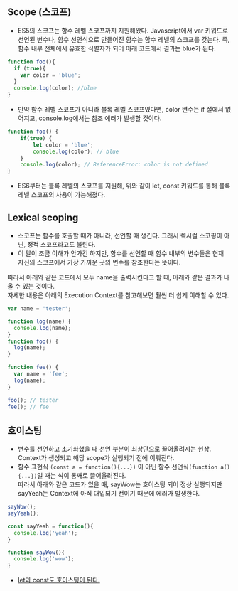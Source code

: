 ## Scope (스코프)
- ES5의 스코프는 함수 레벨 스코프까지 지원해왔다. Javascript에서 var 키워드로 선언된 변수나, 함수 선언식으로 만들어진 함수는 함수 레벨의 스코프를 갖는다. 즉, 함수 내부 전체에서 유효한 식별자가 되어 아래 코드에서 결과는 blue가 된다.
```js
function foo(){
  if (true){
    var color = 'blue';
  }
  console.log(color); //blue
}
```
- 만약 함수 레벨 스코프가 아니라 블록 레벨 스코프였다면, color 변수는 if 절에서 없어지고, console.log에서는 참조 에러가 발생할 것이다.
```js
function foo() {
    if(true) {
        let color = 'blue';
        console.log(color); // blue
    }
    console.log(color); // ReferenceError: color is not defined
}
```
- ES6부터는 블록 레벨의 스코프를 지원해, 위와 같이 let, const 키워드를 통해 블록 레벨 스코프의 사용이 가능해졌다.

## Lexical scoping
- 스코프는 함수를 호출할 때가 아니라, 선언할 때 생긴다. 그래서 렉시컬 스코핑이 아닌, 정적 스코프라고도 불린다.
- 이 말이 조금 이해가 안가긴 하지만, 함수를 선언할 때 함수 내부의 변수들은 현재 자신의 스코프에서 가장 가까운 곳의 변수를 참조한다는 뜻이다.   
   
따라서 아래와 같은 코드에서 모두 name을 출력시킨다고 할 때, 아래와 같은 결과가 나올 수 있는 것이다.   
자세한 내용은 아래의 Execution Context를 참고해보면 훨씬 더 쉽게 이해할 수 있다.   
```js
var name = 'tester';

function log(name) {
  console.log(name);
}
function foo() {
  log(name);
}

function fee() {
  var name = 'fee';
  log(name);
}

foo(); // tester
fee(); // fee
```

## 호이스팅
- 변수를 선언하고 초기화했을 때 선언 부분이 최상단으로 끌어올려지는 현상. Context가 생성되고 해당 scope가 실행되기 전에 이뤄진다. 
- 함수 표현식 `(const a = function(){...})` 이 아닌 함수 선언식`(function a(){...})`일 때는 식이 통째로 끌어올려진다.   
따라서 아래와 같은 코드가 있을 때, sayWow는 호이스팅 되어 정상 실행되지만 sayYeah는 Context에 아직 대입되기 전이기 때문에 에러가 발생한다.
```js
sayWow();
sayYeah();

const sayYeah = function(){
  console.log('yeah');
}

function sayWow(){
  console.log('wow');
}
```

- [let과 const도 호이스팅이 된다.](https://velog.io/@modolee/javascript-let-const-hoisting)
